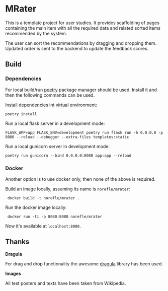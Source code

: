 # MRater

This is a template project for user studies. It provides scaffolding
of pages containing the main item with all the required data and related
sorted items recommended by the system.

The user can sort the recommendations by dragging and dropping them.
Updated order is sent to the backend to update the feedback scores.

## Build

### Dependencies

For local build/run [poetry](https://poetry.eustace.io) package manager should be used.
Install it and then the following commands can be used.

Install dependencies int virtual environment:

```
poetry install
```

Run a local flask server in a development mode:

```
FLASK_APP=app FLASK_ENV=development poetry run flask run -h 0.0.0.0 -p 8080 --reload --debugger --extra-files templates:static
```

Run a local gunicorn server in development mode:

```
poetry run gunicorn --bind 0.0.0.0:8080 app:app --reload
```

### Docker

Another option is to use docker only, then none of the above is required.

Build an image locally, assuming its name is `norefle/mrater`:

```
 docker build -t norefle/mrater .
```

Run the docker image locally:

```
 docker run -ti -p 8080:8080 norefle/mrater
```

Now it's available at `localhost:8080`.


## Thanks

**Dragula**

For drag and drop functionality the awesome [dragula](https://github.com/bevacqua/dragula)
library has been used.

**Images**

All test posters and texts have been taken from Wikipedia.
